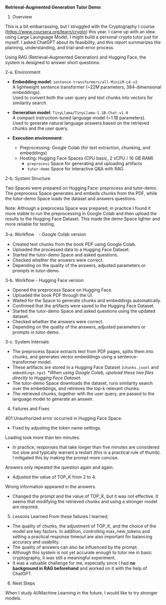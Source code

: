 <B>Retrieval-Augmented Generation Tutor Demo</b>

1. Overview 

This is a bit embarrassing, but I struggled with the Cryptography I course (https://www.coursera.org/learn/crypto) this year. I came up with an idea: using Large Launguage Model, I might build a personal crypto tutor just for myself.  I asked ChatGPT about its feasibility, and this report summarizes the planning, understanding, and trial-and-error process.

Using RAG (Retrieval-Augmented Generation) and Hugging Face, the system is designed to answer short questions.


2-a. Environment

- **Embedding model**: `sentence-transformers/all-MiniLM-L6-v2`  
  A lightweight sentence transformer (~22M parameters, 384-dimensional embeddings).  
  Used to convert both the user query and text chunks into vectors for similarity search.

- **Generation model**: `TinyLlama/TinyLlama-1.1B-Chat-v1.0`  
  A compact instruction-tuned language model (~1.1B parameters).  
  Used to generate natural language answers based on the retrieved chunks and the user query.

- **Execution environment**:  
  - Preprocessing: Google Colab (for text extraction, chunking, and embeddings)  
  - Hosting: Hugging Face Spaces (CPU basic, 2 vCPU / 16 GB RAM)  
    - `preprocess` Space for generating and uploading artifacts  
    - `tutor-demo` Space for interactive Q&A with RAG



2-b. System Structure

Two Spaces were prepared on Hugging Face: preprocess and tutor-demo. The preprocess Space generates and embeds chunks from the PDF, while the tutor-demo Space loads the dataset and answers questions.

Note: Although a preprocess Space was prepared, in practice I found it more stable to run the preprocessing in Google Colab and then upload the results to the Hugging Face Dataset. This made the demo Space lighter and more reliable for testing.


3-a. Workflow　- Google Colab version

- Created text chunks from the book PDF using Google Colab.
- Uploaded the processed data to a Hugging Face Dataset.
- Started the tutor-demo Space and asked questions.
- Checked whether the answers were correct.
- Depending on the quality of the answers, adjusted parameters or prompts in tutor-demo.


3-b. Workflow - Hugging Face version

- Opened the preprocess Space on Hugging Face.
- Uploaded the book PDF through the UI.
- Waited for the Space to generate chunks and embeddings automatically.
- Confirmed that the artifacts were saved to the Hugging Face Dataset.
- Started the tutor-demo Space and asked questions using the updated dataset.
- Checked whether the answers were correct.
- Depending on the quality of the answers, adjusted parameters or prompts in tutor-demo.


3-c. System Internals

- The preprocess Space extracts text from PDF pages, splits them into chunks, and generates vector embeddings using a sentence-transformer model.
- These artifacts are stored in a Hugging Face Dataset (`chunks.jsonl` and `embeddings.npz`).  **When using Google Colab, upoload these two files directly to Hugging Face Dataset.*
- The tutor-demo Space downloads the dataset, runs similarity search over the embeddings, and retrieves the top-k relevant chunks.
- The retrieved chunks, together with the user query, are passed to the language model to generate an answer.


4. Failures and Fixes

401 Unauthorized error occurred in Hugging Face Space.
- Fixed by adjusting the token name settings.

Loading took more than ten minutes.
- In practice, responses that take longer than five minutes are considered too slow and typically warrant a restart (this is a practical rule of thumb). I mitigated this by making the prompt more concise.

Answers only repeated the question again and again.
- Adjusted the value of TOP_K from 2 to 4.

Wrong information appeared in the answers.
- Changed the prompt and the value of TOP_K, but it was not effective. It seems that modifying the retrieved chunks and using a stronger model are required.


5. Lessons Learned
From these failures I learned,
- The quality of chunks, the adjustment of TOP_K, and the choice of the model are key factors. In addition, controlling   max_new_tokens and setting a practical response timeout are also important for balancing accuracy and usability.
- The quality of answers can also be influenced by the prompt.
- Although this system is not yet accurate enough to tutor me in basic cryptography, it was still a meaningful experiment.
- It was a valuable challenge for me, especially since I had <b>no background in RAG beforehand</b> and worked on it with the help of ChatGPT.


6. Next Steps

When I study AI/Machine Learning in the future, I would like to try stronger models.
